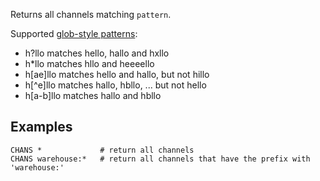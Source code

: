 <!--
layout:  index.html
title:   CHANS - Tile38
class:   command
super:   documentation
command: chans
-->

Returns all channels matching `pattern`.

Supported [glob-style patterns](https://en.wikipedia.org/wiki/Glob_(programming)):

- h?llo matches hello, hallo and hxllo
- h*llo matches hllo and heeeello
- h[ae]llo matches hello and hallo, but not hillo
- h[^e]llo matches hallo, hbllo, ... but not hello
- h[a-b]llo matches hallo and hbllo

## Examples

```tile38
CHANS *             # return all channels
CHANS warehouse:*   # return all channels that have the prefix with 'warehouse:'
```

